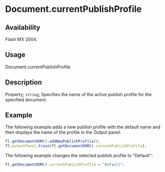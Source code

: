 # Document.currentPublishProfile

## Availability

Flash MX 2004.

## Usage

Document.currentPublishProfile

## Description

Property; `string`; Specifies the name of the active publish profile for the specified document.

## Example

The following example adds a new publish profile with the default name and then displays the name of the profile in the Output panel:

```javascript
fl.getDocumentDOM().addNewPublishProfile();
fl.outputPanel.trace(fl.getDocumentDOM().currentPublishProfile);
```

The following example changes the selected publish profile to "Default":

```javascript
fl.getDocumentDOM().currentPublishProfile = "Default";
```
